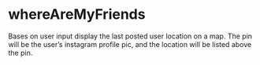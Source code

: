 # whereAreMyFriends
Bases on user input display the last posted user location on a map. The pin will be the user’s instagram profile pic, and the location will be listed above the pin. 
